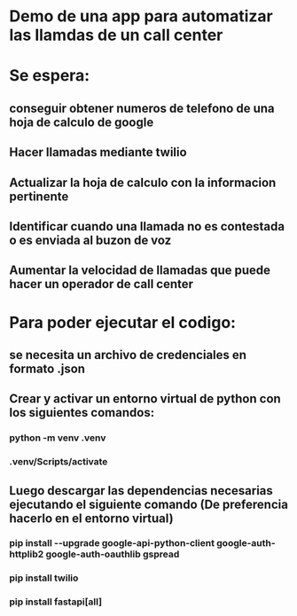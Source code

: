 # Demo de una app para automatizar las llamdas de un call center


# Se espera:
## conseguir obtener numeros de telefono de una hoja de calculo de google
## Hacer llamadas mediante twilio
## Actualizar la hoja de calculo con la informacion pertinente
## Identificar cuando una llamada no es contestada o es enviada al buzon de voz
## Aumentar la velocidad de llamadas que puede hacer un operador de call center


# Para poder ejecutar el codigo:
## se necesita un archivo de credenciales en formato .json
## Crear y activar un entorno virtual de python con los siguientes comandos:
### python -m venv .venv
### .venv/Scripts/activate


## Luego descargar las dependencias necesarias ejecutando el siguiente comando (De preferencia hacerlo en el entorno virtual)
### pip install --upgrade google-api-python-client google-auth-httplib2 google-auth-oauthlib gspread
### pip install twilio
### pip install fastapi[all]